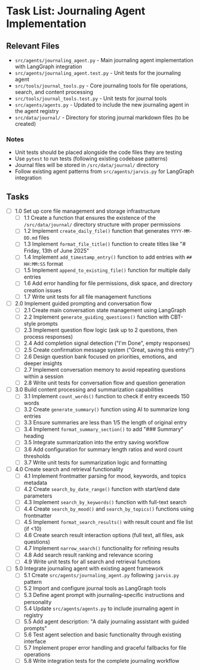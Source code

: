 # Task List: Journaling Agent Implementation

## Relevant Files

- `src/agents/journaling_agent.py` - Main journaling agent implementation with LangGraph integration
- `src/agents/journaling_agent.test.py` - Unit tests for the journaling agent
- `src/tools/journal_tools.py` - Core journaling tools for file operations, search, and content processing
- `src/tools/journal_tools.test.py` - Unit tests for journal tools
- `src/agents/agents.py` - Updated to include the new journaling agent in the agent registry
- `src/data/journal/` - Directory for storing journal markdown files (to be created)

### Notes

- Unit tests should be placed alongside the code files they are testing
- Use `pytest` to run tests (following existing codebase patterns)
- Journal files will be stored in `/src/data/journal/` directory
- Follow existing agent patterns from `src/agents/jarvis.py` for LangGraph integration

## Tasks

- [ ] 1.0 Set up core file management and storage infrastructure
  - [ ] 1.1 Create a function that ensures the existence of the `/src/data/journal/` directory structure with proper permissions
  - [ ] 1.2 Implement `create_daily_file()` function that generates `YYYY-MM-DD.md` files
  - [ ] 1.3 Implement `format_file_title()` function to create titles like "# Friday, 13th of June 2025"
  - [ ] 1.4 Implement `add_timestamp_entry()` function to add entries with `## HH:MM:SS` format
  - [ ] 1.5 Implement `append_to_existing_file()` function for multiple daily entries
  - [ ] 1.6 Add error handling for file permissions, disk space, and directory creation issues
  - [ ] 1.7 Write unit tests for all file management functions

- [ ] 2.0 Implement guided prompting and conversation flow
  - [ ] 2.1 Create main conversation state management using LangGraph
  - [ ] 2.2 Implement `generate_guiding_questions()` function with CBT-style prompts
  - [ ] 2.3 Implement question flow logic (ask up to 2 questions, then process responses)
  - [ ] 2.4 Add completion signal detection ("I'm Done", empty responses)
  - [ ] 2.5 Create confirmation message system ("Great, saving this entry!")
  - [ ] 2.6 Design question bank focused on priorities, emotions, and deeper insights
  - [ ] 2.7 Implement conversation memory to avoid repeating questions within a session
  - [ ] 2.8 Write unit tests for conversation flow and question generation

- [ ] 3.0 Build content processing and summarization capabilities
  - [ ] 3.1 Implement `count_words()` function to check if entry exceeds 150 words
  - [ ] 3.2 Create `generate_summary()` function using AI to summarize long entries
  - [ ] 3.3 Ensure summaries are less than 1/5 the length of original entry
  - [ ] 3.4 Implement `format_summary_section()` to add "### Summary" heading
  - [ ] 3.5 Integrate summarization into the entry saving workflow
  - [ ] 3.6 Add configuration for summary length ratios and word count thresholds
  - [ ] 3.7 Write unit tests for summarization logic and formatting

- [ ] 4.0 Create search and retrieval functionality
  - [ ] 4.1 Implement frontmatter parsing for mood, keywords, and topics metadata
  - [ ] 4.2 Create `search_by_date_range()` function with start/end date parameters
  - [ ] 4.3 Implement `search_by_keywords()` function with full-text search
  - [ ] 4.4 Create `search_by_mood()` and `search_by_topics()` functions using frontmatter
  - [ ] 4.5 Implement `format_search_results()` with result count and file list (if <10)
  - [ ] 4.6 Create search result interaction options (full text, all files, ask questions)
  - [ ] 4.7 Implement `narrow_search()` functionality for refining results
  - [ ] 4.8 Add search result ranking and relevance scoring
  - [ ] 4.9 Write unit tests for all search and retrieval functions

- [ ] 5.0 Integrate journaling agent with existing agent framework
  - [ ] 5.1 Create `src/agents/journaling_agent.py` following `jarvis.py` pattern
  - [ ] 5.2 Import and configure journal tools as LangGraph tools
  - [ ] 5.3 Define agent prompt with journaling-specific instructions and personality
  - [ ] 5.4 Update `src/agents/agents.py` to include journaling agent in registry
  - [ ] 5.5 Add agent description: "A daily journaling assistant with guided prompts"
  - [ ] 5.6 Test agent selection and basic functionality through existing interface
  - [ ] 5.7 Implement proper error handling and graceful fallbacks for file operations
  - [ ] 5.8 Write integration tests for the complete journaling workflow
